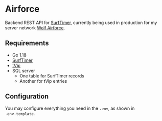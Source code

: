 # Airforce

Backend REST API for [SurfTimer](https://github.com/surftimer/SurfTimer), currently
being used in production for my server network [Wolf Airforce](https://wolf.airforce/).

## Requirements

- Go 1.18
- [SurfTimer](https://github.com/surftimer/SurfTimer)
- [tVip](https://github.com/Totenfluch/tVip)
- SQL server
  - One table for SurfTimer records
  - Another for tVip entries

## Configuration

You may configure everything you need in the `.env`, as shown in `.env.template`.
